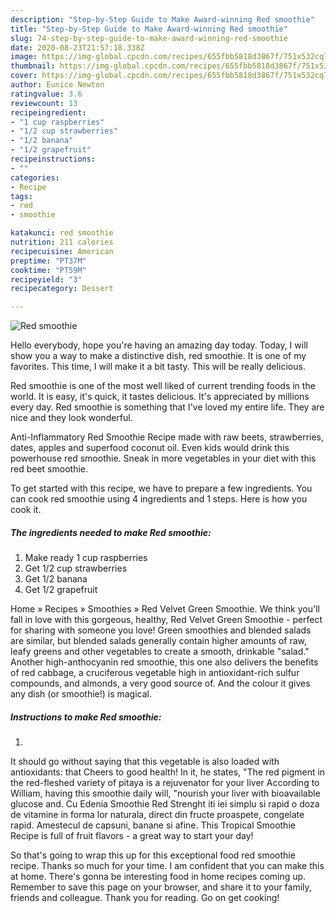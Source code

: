 ```yaml
---
description: "Step-by-Step Guide to Make Award-winning Red smoothie"
title: "Step-by-Step Guide to Make Award-winning Red smoothie"
slug: 74-step-by-step-guide-to-make-award-winning-red-smoothie
date: 2020-08-23T21:57:18.338Z
image: https://img-global.cpcdn.com/recipes/655fbb5818d3867f/751x532cq70/red-smoothie-recipe-main-photo.jpg
thumbnail: https://img-global.cpcdn.com/recipes/655fbb5818d3867f/751x532cq70/red-smoothie-recipe-main-photo.jpg
cover: https://img-global.cpcdn.com/recipes/655fbb5818d3867f/751x532cq70/red-smoothie-recipe-main-photo.jpg
author: Eunice Newton
ratingvalue: 3.6
reviewcount: 13
recipeingredient:
- "1 cup raspberries"
- "1/2 cup strawberries"
- "1/2 banana"
- "1/2 grapefruit"
recipeinstructions:
- ""
categories:
- Recipe
tags:
- red
- smoothie

katakunci: red smoothie 
nutrition: 211 calories
recipecuisine: American
preptime: "PT37M"
cooktime: "PT59M"
recipeyield: "3"
recipecategory: Dessert

---
```



![Red smoothie](https://img-global.cpcdn.com/recipes/655fbb5818d3867f/751x532cq70/red-smoothie-recipe-main-photo.jpg)

Hello everybody, hope you're having an amazing day today. Today, I will show you a way to make a distinctive dish, red smoothie. It is one of my favorites. This time, I will make it a bit tasty. This will be really delicious.

Red smoothie is one of the most well liked of current trending foods in the world. It is easy, it's quick, it tastes delicious. It's appreciated by millions every day. Red smoothie is something that I've loved my entire life. They are nice and they look wonderful.

Anti-Inflammatory Red Smoothie Recipe made with raw beets, strawberries, dates, apples and superfood coconut oil. Even kids would drink this powerhouse red smoothie. Sneak in more vegetables in your diet with this red beet smoothie.


To get started with this recipe, we have to prepare a few ingredients. You can cook red smoothie using 4 ingredients and 1 steps. Here is how you cook it.

##### The ingredients needed to make Red smoothie:

1. Make ready 1 cup raspberries
1. Get 1/2 cup strawberries
1. Get 1/2 banana
1. Get 1/2 grapefruit


Home » Recipes » Smoothies » Red Velvet Green Smoothie. We think you&#39;ll fall in love with this gorgeous, healthy, Red Velvet Green Smoothie - perfect for sharing with someone you love! Green smoothies and blended salads are similar, but blended salads generally contain higher amounts of raw, leafy greens and other vegetables to create a smooth, drinkable &#34;salad.&#34; Another high-anthocyanin red smoothie, this one also delivers the benefits of red cabbage, a cruciferous vegetable high in antioxidant-rich sulfur compounds, and almonds, a very good source of. And the colour it gives any dish (or smoothie!) is magical. 

##### Instructions to make Red smoothie:

1. 


It should go without saying that this vegetable is also loaded with antioxidants: that Cheers to good health! In it, he states, &#34;The red pigment in the red-fleshed variety of pitaya is a rejuvenator for your liver According to William, having this smoothie daily will, &#34;nourish your liver with bioavailable glucose and. Cu Edenia Smoothie Red Strenght iti iei simplu si rapid o doza de vitamine in forma lor naturala, direct din fructe proaspete, congelate rapid. Amestecul de capsuni, banane si afine. This Tropical Smoothie Recipe is full of fruit flavors - a great way to start your day! 

So that's going to wrap this up for this exceptional food red smoothie recipe. Thanks so much for your time. I am confident that you can make this at home. There's gonna be interesting food in home recipes coming up. Remember to save this page on your browser, and share it to your family, friends and colleague. Thank you for reading. Go on get cooking!
